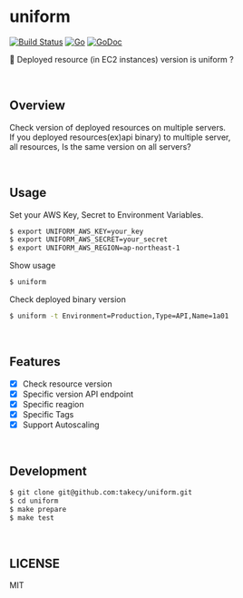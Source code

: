 # uniform
[![Build Status](https://travis-ci.org/takecy/uniform.svg?branch=master)](https://travis-ci.org/takecy/uniform)
[![Go](https://img.shields.io/badge/language-go-blue.svg?style=flat)](https://golang.org/)
[![GoDoc](https://godoc.org/github.com/takecy/uniform?status.svg)](https://godoc.org/github.com/takecy/uniform)

:tshirt: Deployed resource (in EC2 instances) version is uniform ?

<br/>

## Overview
Check version of deployed resources on multiple servers.  
If you deployed resources(ex)api binary) to multiple server,  
all resources, Is the same version on all servers?

<br/>

## Usage
Set your AWS Key, Secret to Environment Variables.
```bash
$ export UNIFORM_AWS_KEY=your_key
$ export UNIFORM_AWS_SECRET=your_secret
$ export UNIFORM_AWS_REGION=ap-northeast-1
```

Show usage
```bash
$ uniform
```
Check deployed binary version
```bash
$ uniform -t Environment=Production,Type=API,Name=1a01
```


<br/>

## Features
- [x] Check resource version
 - [x] Specific version API endpoint
 - [x] Specific reagion
 - [x] Specific Tags
- [x] Support Autoscaling

<br/>

## Development
```bash
$ git clone git@github.com:takecy/uniform.git
$ cd uniform
$ make prepare
$ make test
```

<br/>

## LICENSE
MIT
